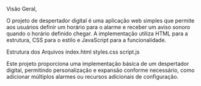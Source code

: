 Visão Geral,

O projeto de despertador digital é uma aplicação web simples que permite aos usuários definir um horário para o alarme e receber um aviso sonoro quando o horário definido chegar.
A implementação utiliza HTML para a estrutura, CSS para o estilo e JavaScript para a funcionalidade.

Estrutura dos Arquivos
index.html
styles.css
script.js

Este projeto proporciona uma implementação básica de um despertador digital, permitindo personalização e expansão conforme necessário, como adicionar múltiplos alarmes ou recursos adicionais de configuração.
